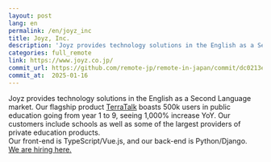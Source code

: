 ```yaml
---
layout: post
lang: en
permalink: /en/joyz_inc
title: Joyz, Inc.
description: 'Joyz provides technology solutions in the English as a Second Language market. Our flagship product TerraTalk boasts 500k users in public education going from year 1 to 9, seeing 1,000% increase YoY. Our customers include schools as well as some of the largest providers of private education products. Our front-end is TypeScript/Vue.js, and our back-end is Python/Django. We are hiring here.'
categories: full_remote
link: https://www.joyz.co.jp/
commit_url: https://github.com/remote-jp/remote-in-japan/commit/dc0213e5d3bf547e1dd7b4da3b612a689016ef3e
commit_at:  2025-01-16
---
```


<p>Joyz provides technology solutions in the English as a Second Language market. Our flagship product <a href="https://www.terratalk.rocks/">TerraTalk</a> boasts 500k users in public education going from year 1 to 9, seeing 1,000% increase YoY. Our customers include schools as well as some of the largest providers of private education products.<br />Our front-end is TypeScript/Vue.js, and our back-end is Python/Django.<br /><a href="https://open.talentio.com/r/1/c/joyz/homes/2229">We are hiring here.</a></p>
